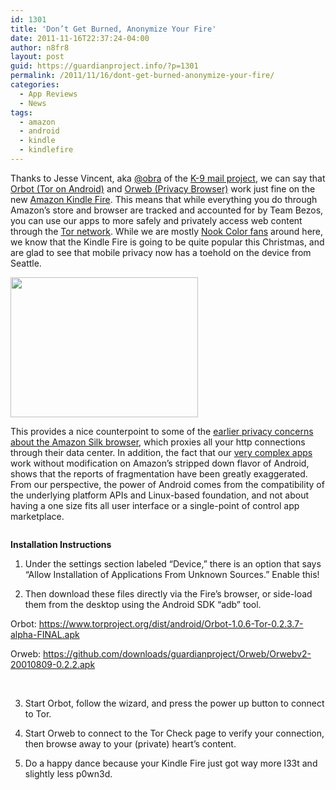 ```yaml
---
id: 1301
title: 'Don’t Get Burned, Anonymize Your Fire'
date: 2011-11-16T22:37:24-04:00
author: n8fr8
layout: post
guid: https://guardianproject.info/?p=1301
permalink: /2011/11/16/dont-get-burned-anonymize-your-fire/
categories:
  - App Reviews
  - News
tags:
  - amazon
  - android
  - kindle
  - kindlefire
---
```

Thanks to Jesse Vincent, aka [@obra](https://twitter.com/obra) of the [K-9 mail project](https://code.google.com/p/k9mail/), we can say that [Orbot (Tor on Android)](https://guardianproject.info/apps/orbot) and [Orweb (Privacy Browser)](https://guardianproject.info/apps/orweb) work just fine on the new [Amazon Kindle Fire](http://www.amazon.com/Kindle-Fire-Amazon-Tablet/dp/B0051VVOB2). This means that while everything you do through Amazon’s store and browser are tracked and accounted for by Team Bezos, you can use our apps to more safely and privately access web content through the [Tor network](https://torproject.org). While we are mostly [Nook Color fans](https://guardianproject.info/hardware/) around here, we know that the Kindle Fire is going to be quite popular this Christmas, and are glad to see that mobile privacy now has a toehold on the device from Seattle.

[<img title="448565907" src="https://guardianproject.info/wp-content/uploads/2011/11/448565907-300x224.jpg" alt="" width="300" height="224" />](http://twitpic.com/7f2bo3)

This provides a nice counterpoint to some of the [earlier privacy concerns about the Amazon Silk browser](http://www.slashgear.com/eff-talks-silk-browser-privacy-with-amazon-19189281/), which proxies all your http connections through their data center. In addition, the fact that our [very complex apps](https://gitweb.torproject.org/orbot.git/blob_plain/HEAD:/BUILD) work without modification on Amazon’s stripped down flavor of Android, shows that the reports of fragmentation have been greatly exaggerated. From our perspective, the power of Android comes from the compatibility of the underlying platform APIs and Linux-based foundation, and not about having a one size fits all user interface or a single-point of control app marketplace.

[<img class="size-medium wp-image-1306 alignnone" title="Kindle-Fire" src="https://guardianproject.info/wp-content/uploads/2011/11/Kindle-Fire.jpg" alt="" srcset="https://guardianproject.info/wp-content/uploads/2011/11/Kindle-Fire.jpg 500w, https://guardianproject.info/wp-content/uploads/2011/11/Kindle-Fire-300x168.jpg 300w" sizes="(max-width: 500px) 100vw, 500px" />](https://guardianproject.info/wp-content/uploads/2011/11/Kindle-Fire.jpg)

**Installation Instructions**

1) Under the settings section labeled “Device,” there is an option that says “Allow Installation of Applications From Unknown Sources.” Enable this!

2) Then download these files directly via the Fire’s browser, or side-load them from the desktop using the Android SDK “adb” tool.

Orbot: <https://www.torproject.org/dist/android/Orbot-1.0.6-Tor-0.2.3.7-alpha-FINAL.apk>

Orweb: <https://github.com/downloads/guardianproject/Orweb/Orwebv2-20010809-0.2.2.apk>

 

3) Start Orbot, follow the wizard, and press the power up button to connect to Tor.

4) Start Orweb to connect to the Tor Check page to verify your connection, then browse away to your (private) heart’s content.

5) Do a happy dance because your Kindle Fire just got way more l33t and slightly less p0wn3d.

 